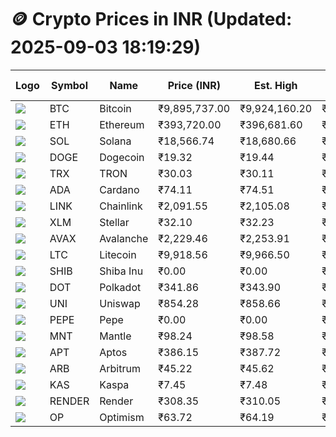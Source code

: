 # 🪙 Crypto Prices in INR (Updated: 2025-09-03 18:19:29)

| Logo | Symbol | Name       | Price (INR) | Est. High | Est. Low | Gross Profit | Fees | Net Profit | ROI % |
|------|--------|------------|-------------|-----------|----------|---------------|------|-------------|--------|
| ![](https://coin-images.coingecko.com/coins/images/1/large/bitcoin.png?1696501400) | BTC    | Bitcoin    | ₹9,895,737.00 | ₹9,924,160.20 | ₹9,867,313.80 | ₹576.11 | ₹200.00 | ₹376.11 | 0.38% |
| ![](https://coin-images.coingecko.com/coins/images/279/large/ethereum.png?1696501628) | ETH    | Ethereum   | ₹393,720.00 | ₹396,681.60 | ₹390,758.40 | ₹1,515.82 | ₹200.00 | ₹1,315.82 | 1.32% |
| ![](https://coin-images.coingecko.com/coins/images/4128/large/solana.png?1718769756) | SOL    | Solana     | ₹18,566.74 | ₹18,680.66 | ₹18,452.82 | ₹1,234.71 | ₹200.00 | ₹1,034.71 | 1.03% |
| ![](https://coin-images.coingecko.com/coins/images/5/large/dogecoin.png?1696501409) | DOGE   | Dogecoin   | ₹19.32 | ₹19.44 | ₹19.20 | ₹1,265.72 | ₹200.00 | ₹1,065.72 | 1.07% |
| ![](https://coin-images.coingecko.com/coins/images/1094/large/tron-logo.png?1696502193) | TRX    | TRON       | ₹30.03 | ₹30.11 | ₹29.96 | ₹500.75 | ₹200.00 | ₹300.75 | 0.30% |
| ![](https://coin-images.coingecko.com/coins/images/975/large/cardano.png?1696502090) | ADA    | Cardano    | ₹74.11 | ₹74.51 | ₹73.71 | ₹1,078.51 | ₹200.00 | ₹878.51 | 0.88% |
| ![](https://coin-images.coingecko.com/coins/images/877/large/chainlink-new-logo.png?1696502009) | LINK   | Chainlink  | ₹2,091.55 | ₹2,105.08 | ₹2,078.02 | ₹1,302.06 | ₹200.00 | ₹1,102.06 | 1.10% |
| ![](https://coin-images.coingecko.com/coins/images/100/large/fmpFRHHQ_400x400.jpg?1735231350) | XLM    | Stellar    | ₹32.10 | ₹32.23 | ₹31.97 | ₹806.98 | ₹200.00 | ₹606.98 | 0.61% |
| ![](https://coin-images.coingecko.com/coins/images/12559/large/Avalanche_Circle_RedWhite_Trans.png?1696512369) | AVAX   | Avalanche  | ₹2,229.46 | ₹2,253.91 | ₹2,205.01 | ₹2,217.54 | ₹200.00 | ₹2,017.54 | 2.02% |
| ![](https://coin-images.coingecko.com/coins/images/2/large/litecoin.png?1696501400) | LTC    | Litecoin   | ₹9,918.56 | ₹9,966.50 | ₹9,870.62 | ₹971.31 | ₹200.00 | ₹771.31 | 0.77% |
| ![](https://coin-images.coingecko.com/coins/images/11939/large/shiba.png?1696511800) | SHIB   | Shiba Inu  | ₹0.00 | ₹0.00 | ₹0.00 | ₹653.83 | ₹200.00 | ₹453.83 | 0.45% |
| ![](https://coin-images.coingecko.com/coins/images/12171/large/polkadot.png?1696512008) | DOT    | Polkadot   | ₹341.86 | ₹343.90 | ₹339.82 | ₹1,203.30 | ₹200.00 | ₹1,003.30 | 1.00% |
| ![](https://coin-images.coingecko.com/coins/images/12504/large/uniswap-logo.png?1720676669) | UNI    | Uniswap    | ₹854.28 | ₹858.66 | ₹849.90 | ₹1,030.35 | ₹200.00 | ₹830.35 | 0.83% |
| ![](https://coin-images.coingecko.com/coins/images/29850/large/pepe-token.jpeg?1696528776) | PEPE   | Pepe       | ₹0.00 | ₹0.00 | ₹0.00 | ₹1,019.37 | ₹200.00 | ₹819.37 | 0.82% |
| ![](https://coin-images.coingecko.com/coins/images/30980/large/Mantle-Logo-mark.png?1739213200) | MNT    | Mantle     | ₹98.24 | ₹98.58 | ₹97.90 | ₹695.61 | ₹200.00 | ₹495.61 | 0.50% |
| ![](https://coin-images.coingecko.com/coins/images/26455/large/aptos_round.png?1696525528) | APT    | Aptos      | ₹386.15 | ₹387.72 | ₹384.58 | ₹816.74 | ₹200.00 | ₹616.74 | 0.62% |
| ![](https://coin-images.coingecko.com/coins/images/16547/large/arb.jpg?1721358242) | ARB    | Arbitrum   | ₹45.22 | ₹45.62 | ₹44.81 | ₹1,807.43 | ₹200.00 | ₹1,607.43 | 1.61% |
| ![](https://coin-images.coingecko.com/coins/images/25751/large/kaspa-icon-exchanges.png?1696524837) | KAS    | Kaspa      | ₹7.45 | ₹7.48 | ₹7.42 | ₹808.63 | ₹200.00 | ₹608.63 | 0.61% |
| ![](https://coin-images.coingecko.com/coins/images/11636/large/rndr.png?1696511529) | RENDER | Render     | ₹308.35 | ₹310.05 | ₹306.65 | ₹1,107.44 | ₹200.00 | ₹907.44 | 0.91% |
| ![](https://coin-images.coingecko.com/coins/images/25244/large/Optimism.png?1696524385) | OP     | Optimism   | ₹63.72 | ₹64.19 | ₹63.25 | ₹1,494.13 | ₹200.00 | ₹1,294.13 | 1.29% |
